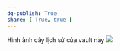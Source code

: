 ```yaml
---
dg-publish: True
share: [ True, true ]
---
```

Hình ảnh cây lịch sử của vault này
![](https://i.imgur.com/qUIjny5.png)